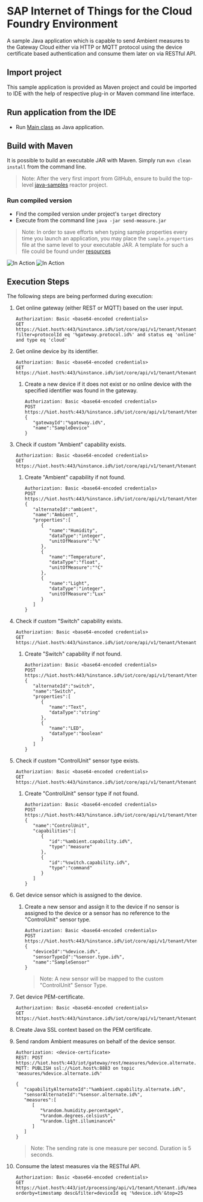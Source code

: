 # SAP Internet of Things for the Cloud Foundry Environment
A sample Java application which is capable to send Ambient measures to the Gateway Cloud either via HTTP or MQTT protocol using the device certificate based authentication and consume them later on via RESTful API. 

## Import project
This sample application is provided as Maven project and could be imported to IDE with the help of respective plug-in or Maven command line interface.

## Run application from the IDE
- Run [Main class](src/main/java/sample/Main.java) as Java application.

## Build with Maven
It is possible to build an executable JAR with Maven. Simply run `mvn clean install` from the command line.

>Note: After the very first import from GitHub, ensure to build the top-level [java-samples](../) reactor project.

### Run compiled version
- Find the compiled version under project's `target` directory
- Execute from the command line `java -jar send-measure.jar`

>Note: In order to save efforts when typing sample properties every time you launch an application, you may place the `sample.properties` file at the same level to your executable JAR. A template for such a file could be found under [resources](src/main/resources/sample.properties)

![In Action](src/main/resources/send-measure_0.jpg "In Action")
![In Action](src/main/resources/send-measure_1.jpg "In Action")

## Execution Steps
The following steps are being performed during execution:

1. Get online gateway (either REST or MQTT) based on the user input.
    ```
    Authorization: Basic <base64-encoded credentials>
    GET https://%iot.host%:443/%instance.id%/iot/core/api/v1/tenant/%tenant.id%/gateways?filter=protocolId eq '%gateway.protocol.id%' and status eq 'online' and type eq 'cloud'
    ```
2. Get online device by its identifier.
    ```
    Authorization: Basic <base64-encoded credentials>
    GET https://%iot.host%:443/%instance.id%/iot/core/api/v1/tenant/%tenant.id%/devices/%device.id%
    ```
	1. Create a new device if it does not exist or no online device with the specified identifier was found in the gateway.
	    ```
	    Authorization: Basic <base64-encoded credentials>
	    POST https://%iot.host%:443/%instance.id%/iot/core/api/v1/tenant/%tenant.id%/devices  
		{  
		   "gatewayId":"%gateway.id%",
		   "name":"SampleDevice"
		}
	    ```
3. Check if custom "Ambient" capability exists.
    ```
    Authorization: Basic <base64-encoded credentials>
    GET https://%iot.host%:443/%instance.id%/iot/core/api/v1/tenant/%tenant.id%/capabilities
    ```
	1. Create "Ambient" capability if not found.
	    ```
	    Authorization: Basic <base64-encoded credentials>
	    POST https://%iot.host%:443/%instance.id%/iot/core/api/v1/tenant/%tenant.id%/capabilities  
		{  
		   "alternateId":"ambient",
		   "name":"Ambient",
		   "properties":[  
		      {  
		         "name":"Humidity",
		         "dataType":"integer",
		         "unitOfMeasure":"%"
		      },
		      {  
		         "name":"Temperature",
		         "dataType":"float",
		         "unitOfMeasure":"°C"
		      },
		      {  
		         "name":"Light",
		         "dataType":"integer",
		         "unitOfMeasure":"Lux"
		      }
		   ]
		}
	    ```
4. Check if custom "Switch" capability exists.
    ```
    Authorization: Basic <base64-encoded credentials>
    GET https://%iot.host%:443/%instance.id%/iot/core/api/v1/tenant/%tenant.id%/capabilities
    ```
	1. Create "Switch" capability if not found.
	    ```
	    Authorization: Basic <base64-encoded credentials>
	    POST https://%iot.host%:443/%instance.id%/iot/core/api/v1/tenant/%tenant.id%/capabilities  
		{  
		   "alternateId":"switch",
		   "name":"Switch",
		   "properties":[  
		      {  
		         "name":"Text",
		         "dataType":"string"
		      },
		      {  
		         "name":"LED",
		         "dataType":"boolean"
		      }
		   ]
		}
	    ```
5. Check if custom "ControlUnit" sensor type exists.
    ```
    Authorization: Basic <base64-encoded credentials>
    GET https://%iot.host%:443/%instance.id%/iot/core/api/v1/tenant/%tenant.id%/sensorTypes
    ```
	1. Create "ControlUnit" sensor type if not found.
	    ```
	    Authorization: Basic <base64-encoded credentials>
	    POST https://%iot.host%:443/%instance.id%/iot/core/api/v1/tenant/%tenant.id%/sensorTypes  
		{  
		   "name":"ControlUnit",
		   "capabilities":[  
		      {  
		         "id":"%ambient.capability.id%",
		         "type":"measure"
		      },
		      {  
		         "id":"%switch.capability.id%",
		         "type":"command"
		      }
		   ]
		}
	    ```
6. Get device sensor which is assigned to the device.
    1. Create a new sensor and assign it to the device if no sensor is assigned to the device or a sensor has no reference to the "ControlUnit" sensor type.
	    ```
	    Authorization: Basic <base64-encoded credentials>
	    POST https://%iot.host%:443/%instance.id%/iot/core/api/v1/tenant/%tenant.id%/sensors  
		{  
		   "deviceId":"%device.id%",
		   "sensorTypeId":"%sensor.type.id%",
		   "name":"SampleSensor"
		}
	    ```
	    >Note: A new sensor will be mapped to the custom "ControlUnit" Sensor Type.
7. Get device PEM-certificate.
    ```
    Authorization: Basic <base64-encoded credentials>
    GET https://%iot.host%:443/%instance.id%/iot/core/api/v1/tenant/%tenant.id%/devices/%device.id%/authentications/clientCertificate/pem
    ```
8. Create Java SSL context based on the PEM certificate.
9. Send random Ambient measures on behalf of the device sensor.
    ```
    Authorization: <device-certificate>
    REST: POST https://%iot.host%:443/iot/gateway/rest/measures/%device.alternate.id%
    MQTT: PUBLISH ssl://%iot.host%:8883 on topic 'measures/%device.alternate.id%'  

	{  
	   "capabilityAlternateId":"%ambient.capability.alternate.id%",
	   "sensorAlternateId":"%sensor.alternate.id%",
	   "measures":[  
	      [  
	         "%random.humidity.percentage%",
	         "%random.degrees.celsius%",
	         "%random.light.illuminance%"
	      ]
	   ]
	}
    ```
    >Note: The sending rate is one measure per second. Duration is 5 seconds.

10. Consume the latest measures via the RESTful API.
    ```
    Authorization: Basic <base64-encoded credentials>
    GET https://%iot.host%:443/iot/processing/api/v1/tenant/%tenant.id%/measures/capabilities/%ambient.capability.id%?orderby=timestamp desc&filter=deviceId eq '%device.id%'&top=25
    ```

